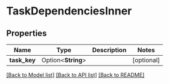 # TaskDependenciesInner

## Properties

Name | Type | Description | Notes
------------ | ------------- | ------------- | -------------
**task_key** | Option<**String**> |  | [optional]

[[Back to Model list]](../README.md#documentation-for-models) [[Back to API list]](../README.md#documentation-for-api-endpoints) [[Back to README]](../README.md)


